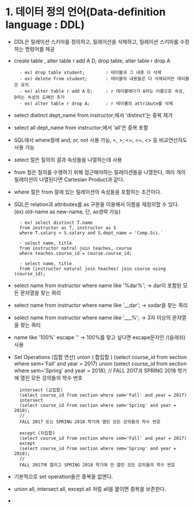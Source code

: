 # 1. 데이터 정의 언어(Data-definition language : DDL)
- DDL은 릴레이션 스키마를 정의하고, 릴레이션을 삭제하고, 릴레이션 스키마를 수정하는 명령어를 제공
- create table , alter table r add A D, drop table, alter table r drop A

        - ex) drop table student;        : 테이블과 그 내용 다 삭제
        - ex) delete from student;       : 테이블의 내용들은 다 삭제되지만 테이블은 유지
        - ex) alter table r add A D;     : r 테이블에다가 A라는 이름으로 속성, D라는 속성의 도메인 추가
        - ex) alter table r drop A;      : r 테이블의 attribute를 삭제


  
- select distinct dept_name from instructor;에서 'distinct'는 중복 제거

- select all dept_name from instructor;에서 'all'은 중복 포함

- SQL에서 where절에 and, or, not 사용 가능, <, >, <=, >=, <> 등 비교연산자도 사용 가능


  
- select 절은 질의의 결과 속성들을 나열하는데 사용
- from 절은 질의를 수행하기 위해 접근해야하는 릴레이션들을 나열한다, 여러 개의 릴레이션이 나열된다면 Cartesian Product과 같다.
- where 절은 from 절에 있는 릴레이션의 속성들을 포함하는 조건이다.



  
- SQL은 relation과 attributes를 as 구문을 이용해서 이름을 재정의할 수 있다. (ex) old-name as new-name, 단, as생략 가능)

        - ex) select distinct T.name
        from instructor as T, instructor as S
        where T.salary > S.salary and S.dept_name = 'Comp.Sci.`

        - select name, title
        from instructor natral join teaches, course
        where teaches.course_id = course.course_id;

        - select name, title
        from (instructor natural join teaches) join course using (course_id);


  
- select name
from instructor
where name like '%dar%'; -> dar이 포함된 모든 문자열을 찾는 쿼리

- select name
from instructor
where name like '__dar'; -> xxdar을 찾는 쿼리

- select name
from instructor
where name like '___%'; -> 3자 이상의 문자열을 찾는 쿼리

- name like '100\%' escape '\' -> 100%를 찾고 싶다면 escape문자인 /(슬래쉬) 사용



  
- Set Operations (집합 연산)
        union ( 합집합 )
        (select course_id from section where sem='Fall' and year = 2017)
        union
        (select course_id from section where sem='Spring' and year = 2018);
        //
        FALL 2017과 SPRING 2018 학기에 열린 모든 강의들의 학수 번호

        intersect (교집합)
        (select course_id from section where sem='Fall' and year = 2017)
        intersect
        (select course_id from section where sem='Spring' and year = 2018);
        //
        FALL 2017 또는 SPRING 2018 학기에 열린 모든 강의들의 학수 번호

        except (차집합)
        (select course_id from section where sem='Fall' and year = 2017)
        except
        (select course_id from section where sem='Spring' and year = 2018);
        //
        FALL 2017에 열리고 SPRING 2018 학기에 안 열린 모든 강의들의 학수 번호

- 기본적으로 set operation들은 중복을 없앤다.
- union all, intersect all, except all 처럼 all을 붙이면 중복을 보존한다.

- 